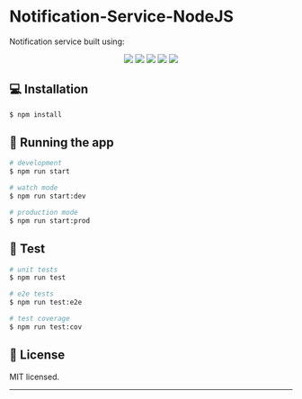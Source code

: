# Notification-Service-NodeJS
Notification service built using:

<p align="center">
    <img src="https://img.shields.io/badge/node.js-6DA55F?style=for-the-badge&logo=node.js&logoColor=white">
    <img src="https://img.shields.io/badge/nestjs-%23E0234E.svg?style=for-the-badge&logo=nestjs&logoColor=white">
    <img src="https://img.shields.io/badge/Prisma-3982CE?style=for-the-badge&logo=Prisma&logoColor=white">
    <img src="https://img.shields.io/badge/-jest-%23C21325?style=for-the-badge&logo=jest&logoColor=white">
    <img src="https://img.shields.io/badge/typescript-%23007ACC.svg?style=for-the-badge&logo=typescript&logoColor=white">
</p>

## 💻 Installation

```bash
$ npm install
```

## 🚀 Running the app

```bash
# development
$ npm run start

# watch mode
$ npm run start:dev

# production mode
$ npm run start:prod
```

## 🧪 Test

```bash
# unit tests
$ npm run test

# e2e tests
$ npm run test:e2e

# test coverage
$ npm run test:cov
```

## 📝 License

MIT licensed.

---